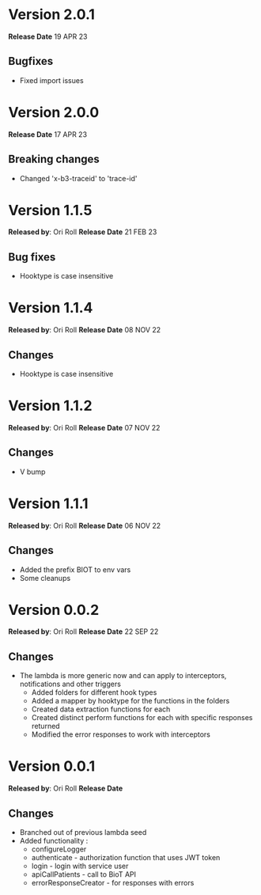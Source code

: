# Version 2.0.1

**Release Date** 19 APR 23

## Bugfixes 

- Fixed import issues

# Version 2.0.0

**Release Date** 17 APR 23

## Breaking changes

- Changed 'x-b3-traceid' to 'trace-id'

# Version 1.1.5

**Released by**: Ori Roll **Release Date** 21 FEB 23

## Bug fixes

- Hooktype is case insensitive

# Version 1.1.4

**Released by**: Ori Roll **Release Date** 08 NOV 22

## Changes

- Hooktype is case insensitive

# Version 1.1.2

**Released by**: Ori Roll **Release Date** 07 NOV 22

## Changes

- V bump
# Version 1.1.1

**Released by**: Ori Roll **Release Date** 06 NOV 22

## Changes

- Added the prefix BIOT to env vars
- Some cleanups

# Version 0.0.2

**Released by**: Ori Roll **Release Date** 22 SEP 22

## Changes

- The lambda is more generic now and can apply to interceptors, notifications and other triggers
  - Added folders for different hook types
  - Added a mapper by hooktype for the functions in the folders
  - Created data extraction functions for each
  - Created distinct perform functions for each with specific responses returned
  - Modified the error responses to work with interceptors

# Version 0.0.1

**Released by**: Ori Roll **Release Date** <!-- Jun 20 2022 -->

## Changes

- Branched out of previous lambda seed
- Added functionality :
  - configureLogger
  - authenticate - authorization function that uses JWT token
  - login - login with service user
  - apiCallPatients - call to BioT API
  - errorResponseCreator - for responses with errors
